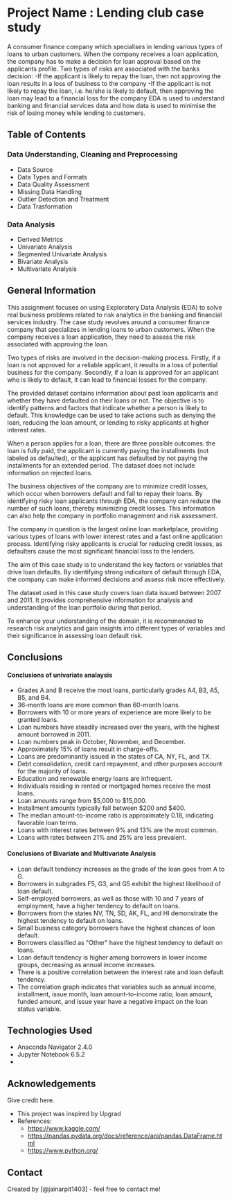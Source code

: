 # Project Name : Lending club case study
A consumer finance company which specialises in lending various types of loans to urban customers. When the company receives a loan application, the company has to make a decision for loan approval based on the applicants profile. Two types of risks are associated with the banks decision:
-If the applicant is likely to repay the loan, then not approving the loan results in a loss of business to the company
-If the applicant is not likely to repay the loan, i.e. he/she is likely to default, then approving the loan may lead to a financial loss for the company
EDA is used to understand banking and financial services data and how data is used to minimise the risk of losing money while lending to customers.


## Table of Contents

### Data Understanding, Cleaning and Preprocessing
- Data Source
- Data Types and Formats
- Data Quality Assessment 
- Missing Data Handling
- Outlier Detection and Treatment 
- Data Trasformation

### Data Analysis
- Derived Metrics
- Univariate Analysis
- Segmented Univariate Analysis
- Bivariate Analysis
- Multivariate Analysis


## General Information
This assignment focuses on using Exploratory Data Analysis (EDA) to solve real business problems related to risk analytics in the banking and financial services industry. The case study revolves around a consumer finance company that specializes in lending loans to urban customers. When the company receives a loan application, they need to assess the risk associated with approving the loan.

Two types of risks are involved in the decision-making process. Firstly, if a loan is not approved for a reliable applicant, it results in a loss of potential business for the company. Secondly, if a loan is approved for an applicant who is likely to default, it can lead to financial losses for the company.

The provided dataset contains information about past loan applicants and whether they have defaulted on their loans or not. The objective is to identify patterns and factors that indicate whether a person is likely to default. This knowledge can be used to take actions such as denying the loan, reducing the loan amount, or lending to risky applicants at higher interest rates.

When a person applies for a loan, there are three possible outcomes: the loan is fully paid, the applicant is currently paying the installments (not labeled as defaulted), or the applicant has defaulted by not paying the installments for an extended period. The dataset does not include information on rejected loans.

The business objectives of the company are to minimize credit losses, which occur when borrowers default and fail to repay their loans. By identifying risky loan applicants through EDA, the company can reduce the number of such loans, thereby minimizing credit losses. This information can also help the company in portfolio management and risk assessment.

The company in question is the largest online loan marketplace, providing various types of loans with lower interest rates and a fast online application process. Identifying risky applicants is crucial for reducing credit losses, as defaulters cause the most significant financial loss to the lenders.

The aim of this case study is to understand the key factors or variables that drive loan defaults. By identifying strong indicators of default through EDA, the company can make informed decisions and assess risk more effectively.

The dataset used in this case study covers loan data issued between 2007 and 2011. It provides comprehensive information for analysis and understanding of the loan portfolio during that period.

To enhance your understanding of the domain, it is recommended to research risk analytics and gain insights into different types of variables and their significance in assessing loan default risk.

## Conclusions

#### Conclusions of univariate analaysis
- Grades A and B receive the most loans, particularly grades A4, B3, A5, B5, and B4.
- 36-month loans are more common than 60-month loans.
- Borrowers with 10 or more years of experience are more likely to be granted loans.
- Loan numbers have steadily increased over the years, with the highest amount borrowed in 2011. 
- Loan numbers peak in October, November, and December.
- Approximately 15% of loans result in charge-offs.
- Loans are predominantly issued in the states of CA, NY, FL, and TX.
- Debt consolidation, credit card repayment, and other purposes account for the majority of loans.
- Education and renewable energy loans are infrequent.
- Individuals residing in rented or mortgaged homes receive the most loans.
- Loan amounts range from $5,000 to $15,000.
- Installment amounts typically fall between $200 and $400.
- The median amount-to-income ratio is approximately 0.18, indicating favorable loan terms.
- Loans with interest rates between 9% and 13% are the most common.
- Loans with rates between 21% and 25% are less prevalent.

#### Conclusions of Bivariate and Multivariate Analysis

- Loan default tendency increases as the grade of the loan goes from A to G.
- Borrowers in subgrades F5, G3, and G5 exhibit the highest likelihood of loan default.
- Self-employed borrowers, as well as those with 10 and 7 years of employment, have a higher tendency to default on loans.
- Borrowers from the states NV, TN, SD, AK, FL, and HI demonstrate the highest tendency to default on loans.
- Small business category borrowers have the highest chances of loan default.
- Borrowers classified as "Other" have the highest tendency to default on loans.
- Loan default tendency is higher among borrowers in lower income groups, decreasing as annual income increases.
- There is a positive correlation between the interest rate and loan default tendency.
- The correlation graph indicates that variables such as annual income, installment, issue month, loan amount-to-income ratio, loan amount, funded amount, and issue year have a negative impact on the loan status variable.


## Technologies Used
- Anaconda Navigator 2.4.0
- Jupyter Notebook 6.5.2
- 

<!-- As the libraries versions keep on changing, it is recommended to mention the version of library used in this project -->

## Acknowledgements
Give credit here.
- This project was inspired by Upgrad 
- References:  
    - https://www.kaggle.com/
    - https://pandas.pydata.org/docs/reference/api/pandas.DataFrame.html
    - https://www.python.org/


## Contact
Created by [@jainarpit1403] - feel free to contact me!
